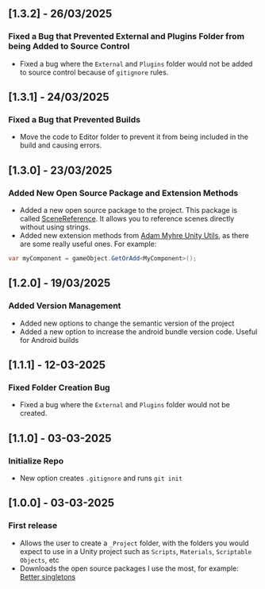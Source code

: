 ## [1.3.2] - 26/03/2025

### Fixed a Bug that Prevented External and Plugins Folder from being Added to Source Control

- Fixed a bug where the `External` and `Plugins` folder would not be added to source control because of `gitignore`
  rules.

## [1.3.1] - 24/03/2025

### Fixed a Bug that Prevented Builds

- Move the code to Editor folder to prevent it from being included in the build and causing errors.

## [1.3.0] - 23/03/2025

### Added New Open Source Package and Extension Methods

- Added a new open source package to the project. This package is
  called [SceneReference](https://github.com/starikcetin/Eflatun.SceneReference). It allows you to reference scenes
  directly without using strings.
- Added new extension methods
  from [Adam Myhre Unity Utils](https://github.com/adammyhre/Unity-Utils/tree/master/UnityUtils/Scripts/Extensions), as
  there are some really useful ones. For example:

```csharp 
var myComponent = gameObject.GetOrAdd<MyComponent>();
```

## [1.2.0] - 19/03/2025

### Added Version Management

- Added new options to change the semantic version of the project
- Added a new option to increase the android bundle version code. Useful for Android builds

## [1.1.1] - 12-03-2025

### Fixed Folder Creation Bug

- Fixed a bug where the `External` and `Plugins` folder would not be created.

## [1.1.0] - 03-03-2025

### Initialize Repo

- New option creates `.gitignore` and runs `git init`

## [1.0.0] - 03-03-2025

### First release

- Allows the user to create a `_Project` folder, with the folders
  you would expect to use in a Unity project such as `Scripts`, `Materials`,
  `Scriptable Objects`, etc
- Downloads the open source packages I use the most, for example:
  [Better singletons](https://github.com/UnityCommunity/UnitySingleton.git)